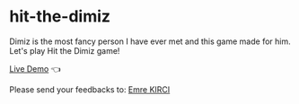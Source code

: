 # hit-the-dimiz
Dimiz is the most fancy person I have ever met and this game made for him.
Let's play Hit the Dimiz game!

[Live Demo](https://kirciemre.github.io/hit-the-dimiz/) :point_left:


Please send your feedbacks to: [Emre KIRCI](mailto:emre@emrekirci.com?subject=Hit%20The%20Dımız%20Game) 
